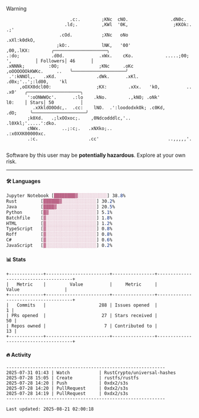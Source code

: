 > [!WARNING]
> ```>                           .'.       .lx,  .;'                 .oo.               
>                         .c:.        ;KNc  cNO.                .dN0c.             
>                       .ld;.         ,KWl  '0K,                 ;KKOk:. .;'       
>                     .cOd.           ;XNc   oNo                 .xXl:k0dkO,       
>                    ;kO:.            lNK,   '00'                 ,00,.lKX:        ╭────────────────────╮
> .:do;            .d0d.             .xWx.    cKo.            .....;00; ',         │ Followers│ 46      │
> .xNNNk;         :0O;               ;KNc     .oKc         ,oOOOOOOkKWKc.     ..   ╰────────────────────╯
>  .':kNNOl,.   .xKd.               .dWk.      .xKl.     .d0x;'..';:ld00,    'kl   
>      ,oOXX0dcl00:                 ;KX:        .xXx.   'kO,          ..    .x0'   ╭────────────────────╮
>         ':oONWWOc'.      .:lo    .kNo.        .,kNO; .oNk'                l0:    │ Stars│ 50          │
>           .xXkldO0Odc,.  .cc:    lNO.  .':loododxkOk; .c0Kd,            .dO;     ╰────────────────────╯
>         ;k0Xd.   .;lxOOxoc;.    ,0Ndcodddlc,'..          .l0Xkl;'.....':dko.     
>         cNWx.        ..;:c;.   .xNXko;..                  .:x0XXK00000xc.        
>         .:c.                   .cc'                          ..,,,,,'.           
>                                                                                  
> ```
> <p>Software by this user may be <b>potentially hazardous</b>. Explore at your own risk.</p>

---

#### 🛠️ Languages
```css
Jupyter Notebook [████████▓░░░░░░░░░░░] 38.8%
Rust         [██████▓░░░░░░░░░░░░░] 30.2%
Java         [████▓░░░░░░░░░░░░░░░] 20.5%
Python       [█▓░░░░░░░░░░░░░░░░░░] 5.1%
Batchfile    [▓░░░░░░░░░░░░░░░░░░░] 1.8%
HTML         [▓░░░░░░░░░░░░░░░░░░░] 1.2%
TypeScript   [▓░░░░░░░░░░░░░░░░░░░] 0.8%
Roff         [▓░░░░░░░░░░░░░░░░░░░] 0.8%
C#           [▓░░░░░░░░░░░░░░░░░░░] 0.6%
JavaScript   [▓░░░░░░░░░░░░░░░░░░░] 0.2%
```

#### 📊 Stats
```
+-------------+------------------------+----------------+--------------------------------------+
|   Metric    |         Value          |     Metric     |                Value                 |
+-------------+------------------------+----------------+--------------------------------------+
|   Commits   |                    288 | Issues opened  |                                    1 |
| PRs opened  |                     27 | Stars received |                                   50 |
| Repos owned |                      7 | Contributed to |                                   13 |
+-------------+------------------------+----------------+--------------------------------------+
```

#### 🔥 Activity
```
------------------------------------------------------------
2025-07-31 01:43 | Watch           | RustCrypto/universal-hashes
2025-07-28 15:05 | Create          | rustfs/rustfs
2025-07-28 14:20 | Push            | 0xdx2/s3s
2025-07-28 14:20 | PullRequest     | 0xdx2/s3s
2025-07-28 14:19 | PullRequest     | 0xdx2/s3s
------------------------------------------------------------

Last updated: 2025-08-21 02:00:18
```

